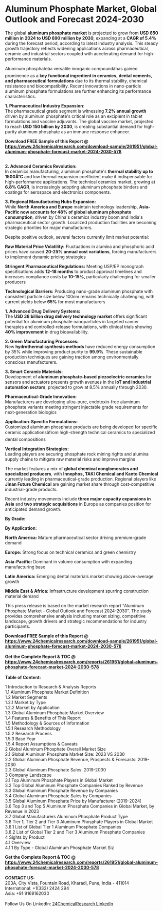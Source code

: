 <h1>Aluminum Phosphate Market, Global Outlook and Forecast 2024-2030</h1><p>The global <strong>aluminum phosphate market</strong> is projected to grow from <strong>USD 650 million in 2024 to USD 890 million by 2030</strong>, expanding at a <strong>CAGR of 5.4%</strong> during the forecast period, according to latest industry analysis. This steady growth trajectory reflects widening applications across pharmaceutical, ceramic and industrial sectors coupled with accelerating demand for high-performance materials.</p><p>Aluminum phosphateâa versatile inorganic compoundâhas gained prominence as a <strong>key functional ingredient in ceramics, dental cements, and pharmaceutical formulations</strong> due to its thermal stability, chemical resistance and biocompatibility. Recent innovations in nano-particle aluminum phosphate formulations are further enhancing its performance characteristics.</p><p><strong>1. Pharmaceutical Industry Expansion:</strong><br>
The pharmaceutical grade segment is witnessing <strong>7.2% annual growth</strong> driven by aluminum phosphate's critical role as an excipient in tablet formulations and vaccine adjuvants. The global vaccine market, projected to reach <strong>USD 150 billion by 2030</strong>, is creating substantial demand for high-purity aluminum phosphate as an immune response enhancer.</p><div><b>Download FREE Sample of this Report @ 
            <a href="https://www.24chemicalresearch.com/download-sample/261951/global-aluminum-phosphate-forecast-market-2024-2030-578">
            https://www.24chemicalresearch.com/download-sample/261951/global-aluminum-phosphate-forecast-market-2024-2030-578</a></b></div><br><p><strong>2. Advanced Ceramics Revolution:</strong><br>
In ceramics manufacturing, aluminum phosphate's <strong>thermal stability up to 1500Â°C</strong> and low thermal expansion coefficient make it indispensable for high-performance applications. The technical ceramics market, growing at <strong>6.8% CAGR</strong>, is increasingly adopting aluminum phosphate binders and coatings for aerospace and electronics components.</p><p><strong>3. Regional Manufacturing Hubs Expansion:</strong><br>
While <strong>North America and Europe</strong> maintain technology leadership, <strong>Asia-Pacific now accounts for 48% of global aluminum phosphate consumption</strong>, driven by China's ceramics industry boom and India's pharmaceutical sector growth. Localized production facilities are becoming strategic priorities for major manufacturers.</p><p>Despite positive outlook, several factors currently limit market potential:</p><p><strong>Raw Material Price Volatility:</strong> Fluctuations in alumina and phosphoric acid prices have caused <strong>20-25% annual cost variations</strong>, forcing manufacturers to implement dynamic pricing strategies</p><p><strong>Stringent Pharmaceutical Regulations:</strong> Meeting USP/EP monograph specifications adds <strong>12-18 months</strong> to product approval timelines and increases compliance costs by <strong>10-15%</strong>, particularly challenging for smaller producers</p><p><strong>Technological Barriers:</strong> Producing nano-grade aluminum phosphate with consistent particle size below 100nm remains technically challenging, with current yields below <strong>65%</strong> for most manufacturers</p><p><strong>1. Advanced Drug Delivery Systems:</strong><br>
The <strong>USD 38 billion drug delivery technology market</strong> offers significant potential for aluminum phosphate nanoparticles in targeted cancer therapies and controlled-release formulations, with clinical trials showing <strong>40% improvement</strong> in drug bioavailability.</p><p><strong>2. Green Manufacturing Processes:</strong><br>
New <strong>hydrothermal synthesis methods</strong> have reduced energy consumption by 35% while improving product purity to <strong>99.9%</strong>. These sustainable production techniques are gaining traction among environmentally conscious manufacturers.</p><p><strong>3. Smart Ceramic Materials:</strong><br>
Development of <strong>aluminum phosphate-based piezoelectric ceramics</strong> for sensors and actuators presents growth avenues in the <strong>IoT and industrial automation sectors</strong>, projected to grow at 8.5% annually through 2030.</p><p><strong>Pharmaceutical-Grade Innovation:</strong><br>
    Manufacturers are developing ultra-pure, endotoxin-free aluminum phosphate variants meeting stringent injectable grade requirements for next-generation biologics</p><p><strong>Application-Specific Formulations:</strong><br>
    Customized aluminum phosphate products are being developed for specific ceramic applicationsâfrom high-strength technical ceramics to specialized dental compositions</p><p><strong>Vertical Integration Strategies:</strong><br>
    Leading players are securing phosphate rock mining rights and alumina supply chains to mitigate raw material risks and improve margins</p><p>The market features a mix of <strong>global chemical conglomerates and specialized producers</strong>, with <strong>Innophos, TAKI Chemical and Kanto Chemical</strong> currently leading in pharmaceutical-grade production. Regional players like <strong>Jinan Future Chemical</strong> are gaining market share through cost-competitive industrial-grade products.</p><p>Recent industry movements include <strong>three major capacity expansions in Asia</strong> and <strong>two strategic acquisitions</strong> in Europe as companies position for anticipated demand growth.</p><p><strong>By Grade:</strong></p><p><strong>By Application:</strong></p><p><strong>North America:</strong> Mature pharmaceutical sector driving premium-grade demand</p><p><strong>Europe:</strong> Strong focus on technical ceramics and green chemistry</p><p><strong>Asia-Pacific:</strong> Dominant in volume consumption with expanding manufacturing base</p><p><strong>Latin America:</strong> Emerging dental materials market showing above-average growth</p><p><strong>Middle East &amp; Africa:</strong> Infrastructure development spurring construction material demand</p><p>This press release is based on the market research report "Aluminum Phosphate Market - Global Outlook and Forecast 2024-2030". The study provides comprehensive analysis including market sizing, competitive landscape, growth drivers and strategic recommendations for industry participants.</p><div><b>Download FREE Sample of this Report @ 
            <a href="https://www.24chemicalresearch.com/download-sample/261951/global-aluminum-phosphate-forecast-market-2024-2030-578">
            https://www.24chemicalresearch.com/download-sample/261951/global-aluminum-phosphate-forecast-market-2024-2030-578</a></b></div><br><div><b>Get the Complete Report & TOC @ 
            <a href="https://www.24chemicalresearch.com/reports/261951/global-aluminum-phosphate-forecast-market-2024-2030-578">
            https://www.24chemicalresearch.com/reports/261951/global-aluminum-phosphate-forecast-market-2024-2030-578</a></b></div><br>
            <b>Table of Content:</b><p>1 Introduction to Research & Analysis Reports<br />
    1.1 Aluminum Phosphate Market Definition<br />
    1.2 Market Segments<br />
        1.2.1 Market by Type<br />
        1.2.2 Market by Application<br />
    1.3 Global Aluminum Phosphate Market Overview<br />
    1.4 Features & Benefits of This Report<br />
    1.5 Methodology & Sources of Information<br />
        1.5.1 Research Methodology<br />
        1.5.2 Research Process<br />
        1.5.3 Base Year<br />
        1.5.4 Report Assumptions & Caveats<br />
2 Global Aluminum Phosphate Overall Market Size<br />
    2.1 Global Aluminum Phosphate Market Size: 2023 VS 2030<br />
    2.2 Global Aluminum Phosphate Revenue, Prospects & Forecasts: 2019-2030<br />
    2.3 Global Aluminum Phosphate Sales: 2019-2030<br />
3 Company Landscape<br />
    3.1 Top Aluminum Phosphate Players in Global Market<br />
    3.2 Top Global Aluminum Phosphate Companies Ranked by Revenue<br />
    3.3 Global Aluminum Phosphate Revenue by Companies<br />
    3.4 Global Aluminum Phosphate Sales by Companies<br />
    3.5 Global Aluminum Phosphate Price by Manufacturer (2019-2024)<br />
    3.6 Top 3 and Top 5 Aluminum Phosphate Companies in Global Market, by Revenue in 2023<br />
    3.7 Global Manufacturers Aluminum Phosphate Product Type<br />
    3.8 Tier 1, Tier 2 and Tier 3 Aluminum Phosphate Players in Global Market<br />
        3.8.1 List of Global Tier 1 Aluminum Phosphate Companies<br />
        3.8.2 List of Global Tier 2 and Tier 3 Aluminum Phosphate Companies<br />
4 Sights by Product<br />
    4.1 Overview<br />
        4.1.1 By Type - Global Aluminum Phosphate Market Siz</p><div><b>Get the Complete Report & TOC @ 
            <a href="https://www.24chemicalresearch.com/reports/261951/global-aluminum-phosphate-forecast-market-2024-2030-578">
            https://www.24chemicalresearch.com/reports/261951/global-aluminum-phosphate-forecast-market-2024-2030-578</a></b></div><br><b>CONTACT US:</b><br>
            203A, City Vista, Fountain Road, Kharadi, Pune, India - 411014<br>
            International: +1(332) 2424 294<br>
            Asia: +91 9169162030 <br><br>
            Follow Us On LinkedIn: <a href="https://www.linkedin.com/company/24chemicalresearch/">24ChemicalResearch LinkedIn</a>